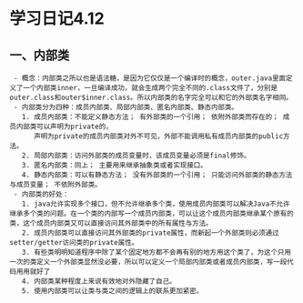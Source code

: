 # 学习日记4.12
## 一、内部类
	 - 概念：内部类之所以也是语法糖，是因为它仅仅是一个编译时的概念，outer.java里面定义了一个内部类inner，一旦编译成功，就会生成两个完全不同的.class文件了，分别是outer.class和outer$inner.class。所以内部类的名字完全可以和它的外部类名字相同。
	 - 内部类分为四种：成员内部类、局部内部类、匿名内部类、静态内部类。
	   1. 成员内部类：不能定义静态方法； 有外部类的一个引用； 依附外部类而存在的； 成员内部类可以声明为private的，
	      声明为private的成员内部类对外不可见，外部不能调用私有成员内部类的public方法。
	   2. 局部内部类：访问外部类的成员变量时，该成员变量必须是final修饰。
	   3. 匿名内部类：同上； 主要用来继承抽象类或者实现接口。
	   4. 静态内部类：可以有静态方法； 没有外部类的一个引用； 只能访问外部类的静态方法与成员变量； 不依附外部类。
	 - 内部类的好处：
	   1. java允许实现多个接口，但不允许继承多个类，使用成员内部类可以解决Java不允许继承多个类的问题。在一个类的内部写一个成员内部类，可以让这个成员内部类继承某个原有的类，这个成员内部类又可以直接访问其外部类中的所有属性与方法。
	   2. 成员内部类可以直接访问其外部类的private属性，而新起一个外部类则必须通过setter/getter访问类的private属性。
	   3. 有些类明明知道程序中除了某个固定地方都不会再有别的地方用这个类了，为这个只用一次的类定义一个外部类显然没必要，所以可以定义一个局部内部类或者成员内部类，写一段代码用用就好了
	   4. 内部类某种程度上来说有效地对外隐藏了自己。
	   5. 使用内部类可以让类与类之间的逻辑上的联系更加紧密。